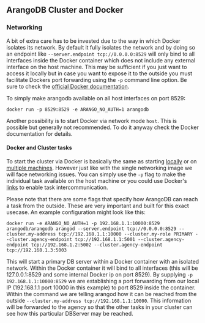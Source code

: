 ArangoDB Cluster and Docker
---------------------------

### Networking

A bit of extra care has to be invested due to the way in which Docker isolates its network. By default it fully isolates the network and by doing so an endpoint like `--server.endpoint tcp://0.0.0.0:8529` will only bind to all interfaces inside the Docker container which does not include any external interface on the host machine. This may be sufficient if you just want to access it locally but in case you want to expose it to the outside you must facilitate Dockers port forwarding using the `-p` command line option. Be sure to check the [official Docker documentation](https://docs.docker.com/engine/reference/run/).

To simply make arangodb available on all host interfaces on port 8529:

`docker run -p 8529:8529 -e ARANGO_NO_AUTH=1 arangodb`

Another possibility is to start Docker via network mode `host`. This is possible but generally not recommended. To do it anyway check the Docker documentation for details.

#### Docker and Cluster tasks

To start the cluster via Docker is basically the same as starting [locally](Local.md) or on [multiple machines](Distributed.md). However just like with the single networking image we will face networking issues. You can simply use the `-p` flag to make the individual task available on the host machine or you could use Docker's [links](https://docs.docker.com/engine/reference/run/) to enable task intercommunication.

Please note that there are some flags that specify how ArangoDB can reach a task from the outside. These are very important and built for this exact usecase. An example configuration might look like this:

```
docker run -e ARANGO_NO_AUTH=1 -p 192.168.1.1:10000:8529 arangodb/arangodb arangod --server.endpoint tcp://0.0.0.0:8529 --cluster.my-address tcp://192.168.1.1:10000 --cluster.my-role PRIMARY --cluster.agency-endpoint tcp://192.168.1.1:5001 --cluster.agency-endpoint tcp://192.168.1.2:5002 --cluster.agency-endpoint tcp://192.168.1.3:5003
```

This will start a primary DB server within a Docker container with an isolated network. Within the Docker container it will bind to all interfaces (this will be 127.0.0.1:8529 and some internal Docker ip on port 8529). By supplying `-p 192.168.1.1:10000:8529` we are establishing a port forwarding from our local IP (192.168.1.1 port 10000 in this example) to port 8529 inside the container. Within the command we are telling arangod how it can be reached from the outside `--cluster.my-address tcp://192.168.1.1:10000`. This information will be forwarded to the agency so that the other tasks in your cluster can see how this particular DBServer may be reached.

